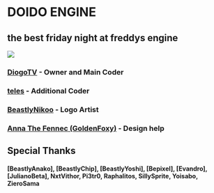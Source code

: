 # DOIDO ENGINE

## the best friday night at freddys engine

<img src="https://media.discordapp.net/attachments/949418511946620969/1194052391880892446/GITHUB_MTC.png?ex=65aef2f2&is=659c7df2&hm=8422e580b7ef27b19ea5c6a7d19ed3742c02ff264115b69763eea46ec09c87e9&=&format=webp&quality=lossless&width=827&height=179">

### [DiogoTV](https://twitter.com/DiogoTVV) - Owner and Main Coder
### [teles](https://youtube.com/@telesfnf) - Additional Coder

### [BeastlyNikoo](https://twitter.com/Mudoku__) - Logo Artist
### [Anna The Fennec (GoldenFoxy)](https://twitter.com/goldenfoxy2604) - Design help

## Special Thanks
#### [BeastlyAnako], [BeastlyChip], [BeastlyYoshi], [Bepixel], [Evandro], [JulianoBeta], NxtVithor, Pi3tr0, Raphalitos, SillySprite, Yoisabo, ZieroSama